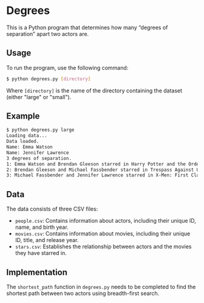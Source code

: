 # Degrees

This is a Python program that determines how many “degrees of separation” apart two actors are.

## Usage

To run the program, use the following command:

```bash
$ python degrees.py [directory]
```

Where `[directory]` is the name of the directory containing the dataset (either "large" or "small").

## Example

```bash
$ python degrees.py large
Loading data...
Data loaded.
Name: Emma Watson
Name: Jennifer Lawrence
3 degrees of separation.
1: Emma Watson and Brendan Gleeson starred in Harry Potter and the Order of the Phoenix
2: Brendan Gleeson and Michael Fassbender starred in Trespass Against Us
3: Michael Fassbender and Jennifer Lawrence starred in X-Men: First Class
```

## Data

The data consists of three CSV files:

- `people.csv`: Contains information about actors, including their unique ID, name, and birth year.
- `movies.csv`: Contains information about movies, including their unique ID, title, and release year.
- `stars.csv`: Establishes the relationship between actors and the movies they have starred in.

## Implementation

The `shortest_path` function in `degrees.py` needs to be completed to find the shortest path between two actors using breadth-first search.

